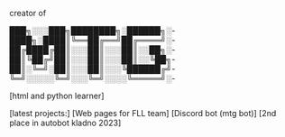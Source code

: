 creator of 


███╗░░░███╗████████╗░██████╗░-
████╗░████║╚══██╔══╝██╔════╝░-
██╔████╔██║░░░██║░░░██║░░██╗░-
██║╚██╔╝██║░░░██║░░░██║░░╚██╗-
██║░╚═╝░██║░░░██║░░░╚██████╔╝-
╚═╝░░░░░╚═╝░░░╚═╝░░░░╚═════╝░-

[html and python learner]

[latest projects:]
[Web pages for FLL team]
[Discord bot (mtg bot)]
[2nd place in autobot kladno 2023]
